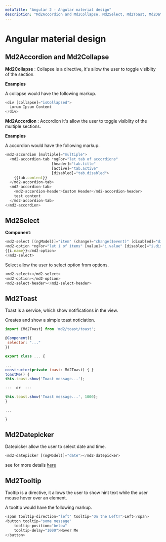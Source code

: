 ```yaml
---
metaTitle: "Angular 2 - Angular material design"
description: "Md2Accordion and Md2Collapse, Md2Select, Md2Toast, Md2Datepicker, Md2Tooltip"
---
```


# Angular material design




## Md2Accordion and Md2Collapse


**Md2Collapse** : Collapse is a directive, it's allow the user to toggle visiblity of the section.

**Examples**

> 
A collapse would have the following markup.


```js
<div [collapse]="isCollapsed">
  Lorum Ipsum Content
</div>

```

**Md2Accordion** : Accordion it's allow the user to toggle visiblity of the multiple sections.

**Examples**

> 
A accordion would have the following markup.


```js
<md2-accordion [multiple]="multiple">
  <md2-accordion-tab *ngFor="let tab of accordions" 
                     [header]="tab.title" 
                     [active]="tab.active" 
                     [disabled]="tab.disabled">
    {{tab.content}}
  </md2-accordion-tab>
  <md2-accordion-tab>
    <md2-accordion-header>Custom Header</md2-accordion-header>
    test content
  </md2-accordion-tab>
</md2-accordion>

```



## Md2Select


**Component**:

```js
<md2-select [(ngModel)]="item" (change)="change($event)" [disabled]="disabled">
<md2-option *ngFor="let i of items" [value]="i.value" [disabled]="i.disabled">
{{i.name}}</md2-option>
</md2-select>

```

> 
Select allow the user to select option from options.


```js
<md2-select></md2-select>
<md2-option></md2-option>
<md2-select-header></md2-select-header>

```



## Md2Toast


Toast is a service, which show notifications in the view.

> 
Creates and show a simple toast noticiation.


```js
import {Md2Toast} from 'md2/toast/toast';

@Component({
 selector: "..."
})

export class ... {

...
constructor(private toast: Md2Toast) { }
toastMe() {
this.toast.show('Toast message...');

---  or  ---

this.toast.show('Toast message...', 1000);
}

...

}

```



## Md2Datepicker


Datepicker allow the user to select date and time.

```js
<md2-datepicker [(ngModel)]="date"></md2-datepicker>

```

see for more details [here](https://github.com/Promact/md2/tree/master/src/lib/datepicker)



## Md2Tooltip


Tooltip is a directive, it allows the user to show hint text while the user mouse hover over an element.

> 
A tooltip would have the following markup.


```js
<span tooltip-direction="left" tooltip="On the Left!">Left</span>
<button tooltip="some message"
    tooltip-position="below"
    tooltip-delay="1000">Hover Me
</button>

```

